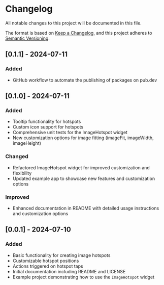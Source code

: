 # Changelog

All notable changes to this project will be documented in this file.

The format is based on [Keep a Changelog](https://keepachangelog.com/en/1.0.0/),
and this project adheres to [Semantic Versioning](https://semver.org/spec/v2.0.0.html).

<!-- github actions to automatically publish the latest version -->
## [0.1.1] - 2024-07-11

### Added

- GitHub workflow to automate the publishing of packages on pub.dev

## [0.1.0] - 2024-07-11

### Added
- Tooltip functionality for hotspots
- Custom icon support for hotspots
- Comprehensive unit tests for the ImageHotspot widget
- New customization options for image fitting (imageFit, imageWidth, imageHeight)

### Changed
- Refactored ImageHotspot widget for improved customization and flexibility
- Updated example app to showcase new features and customization options

### Improved
- Enhanced documentation in README with detailed usage instructions and customization options

## [0.0.1] - 2024-07-10

### Added
- Basic functionality for creating image hotspots
- Customizable hotspot positions
- Actions triggered on hotspot taps
- Initial documentation including README and LICENSE
- Example project demonstrating how to use the `ImageHotspot` widget
